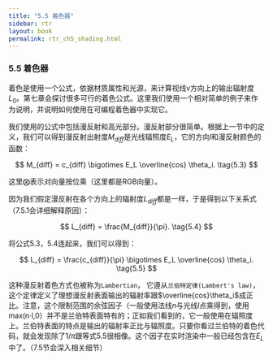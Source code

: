 ```yaml
---
title: "5.5 着色器"
sidebar: rtr
layout: book
permalink: rtr_ch5_shading.html
---
```


### 5.5 着色器
着色是使用一个公式，依据材质属性和光源，来计算视线v方向上的输出辐射度$L_0$。第七章会探讨很多可行的着色公式。这里我们使用一个相对简单的例子来作为说明，并说明如何使用在可编程着色器中实现它。

我们使用的公式中包括漫反射和高光部分。漫反射部分很简单。根据上一节中的定义，我们可以得到漫反射出射度$M_{diff}$是光线辐照度$E_L$，它的方向*l*和漫反射颜色的函数：

$$
M_{diff} = c_{diff} \bigotimes E_L \overline{cos} \theta_i.    \tag{5.3}
$$

这里$\bigotimes$表示对向量按位乘（这里都是RGB向量）。

因为我们假定漫反射在各个方向上的辐射度$L_{diff}$都是一样，于是得到以下关系式（7.5.1会详细解释原因）：

$$
L_{diff} = \frac{M_{diff}}{\pi}. \tag{5.4}
$$

将公式5.3，5.4连起来，我们可以得到：

$$
L_{diff} = \frac{c_{diff}}{\pi} \bigotimes E_L \overline{cos} \theta_i. \tag{5.5}
$$

这种漫反射着色方式也被称为`Lambertian`， 它遵从`兰伯特定律(Lambert's law)`，这个定律定义了理想漫反射表面输出的辐射率跟$\overline{cos}\theta_i$成正比。注意，这个限制范围的余弦因子（一般使用法线*n*与光线*l*点乘得到，使用max(n·l,0）并不是兰伯特表面特有的；正如我们看到的，它一般使用在辐照度上。兰伯特表面的特点是输出的辐射率正比与辐照度。只要你看过兰伯特的着色代码，就会发现除了$1/\pi$跟等式5.5很相像。这个因子在实时渲染中一般已经包含在$E_L$中了。（7.5节会深入相关细节）




